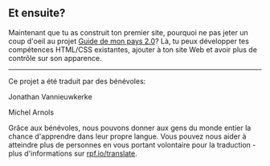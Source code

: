 ## Et ensuite?

Maintenant que tu as construit ton premier site, pourquoi ne pas jeter un coup d'oeil au projet [Guide de mon pays 2.0](https://projects.raspberrypi.org/fr-FR/projects/cd-intermediate-html-css-sushi/)? Là, tu peux développer tes compétences HTML/CSS existantes, ajouter à ton site Web et avoir plus de contrôle sur son apparence.


***
Ce projet a été traduit par des bénévoles:

Jonathan Vannieuwkerke

Michel Arnols

Grâce aux bénévoles, nous pouvons donner aux gens du monde entier la chance d'apprendre dans leur propre langue. Vous pouvez nous aider à atteindre plus de personnes en vous portant volontaire pour la traduction - plus d'informations sur [rpf.io/translate](https://rpf.io/translate).
